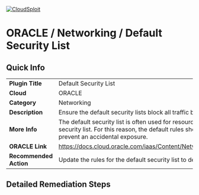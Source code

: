[![CloudSploit](https://cloudsploit.com/img/logo-new-big-text-100.png "CloudSploit")](https://cloudsploit.com)

# ORACLE / Networking / Default Security List

## Quick Info

| | |
|-|-|
| **Plugin Title** | Default Security List |
| **Cloud** | ORACLE |
| **Category** | Networking |
| **Description** | Ensure the default security lists block all traffic by default |
| **More Info** | The default security list is often used for resources launched without a defined security list. For this reason, the default rules should be to block all traffic to prevent an accidental exposure. |
| **ORACLE Link** | https://docs.cloud.oracle.com/iaas/Content/Network/Concepts/securitylists.htm |
| **Recommended Action** | Update the rules for the default security list to deny all traffic by default |

## Detailed Remediation Steps

